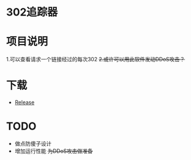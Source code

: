 # 302追踪器

# 项目说明
1.可以查看请求一个链接经过的每次302
~~2.或许可以用此软件发动DDoS攻击？~~

# 下载
 - [Release](https://github.com/ZeroWolf233/302Tracer/releases)

# TODO
- 做点防傻子设计
- 增加运行性能  ~~为DDoS攻击做准备~~
